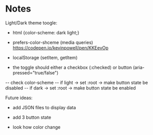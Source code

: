 # Notes

Light/Dark theme toogle:

- html {color-scheme: dark light;}
- prefers-color-shceme (media queries) https://codepen.io/kevinpowell/pen/KKEevOp
- localStorage (setItem, getItem)

- the toggle should either a checkbox (:checked) or button (aria-pressed="true/false")

-- check color-scheme
-- if light -> set :root
-> make button state be disabled
-- if dark -> set :root
-> make button state be enabled

Future ideas:

- add JSON files to display data
- add 3 button state

- look how color change
